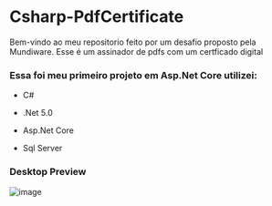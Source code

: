 # Csharp-PdfCertificate


Bem-vindo ao meu repositorio feito por um desafio proposto pela Mundiware. Esse é um assinador de pdfs com um certficado digital



### Essa foi meu primeiro projeto em Asp.Net Core utilizei: 

- C#

- .Net 5.0

- Asp.Net Core

- Sql Server


### Desktop Preview

![image](https://user-images.githubusercontent.com/55301440/157883824-9c9e20f6-1de7-4eeb-b914-acc15e963919.png)

